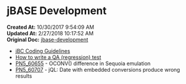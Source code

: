 # jBASE Development

**Created At:** 10/30/2017 9:54:09 AM  
**Updated At:** 2/27/2018 10:17:52 AM  
**Original Doc:** [jbase-development](https://docs.jbase.com/40575-jbase-development/jbase-development)  


- [jBC Coding Guidelines](jbc-coding-guidelines)
- [How to write a QA (regression) test](how-to-write-a-qa-test)
- [PN5\_60655](pn5_60655) - OCONV() difference in Sequoia emulation
- [PN5\_60707](pn5_60707) - jQL: Date with embedded conversions produce wrong results

